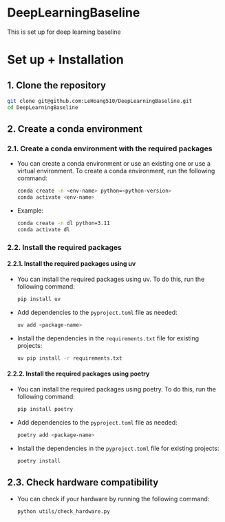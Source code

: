 # DeepLearningBaseline
This is set up for deep learning baseline


# Set up + Installation
## 1. Clone the repository

```bash
git clone git@github.com:LeHoang510/DeepLearningBaseline.git
cd DeepLearningBaseline
```
## 2. Create a conda environment

### 2.1. Create a conda environment with the required packages
- You can create a conda environment or use an existing one or use a virtual environment. To create a conda environment, run the following command:
    
    ```bash
    conda create -n <env-name> python=<python-version>
    conda activate <env-name>
    ```
- Example:

    ```bash
    conda create -n dl python=3.11
    conda activate dl
    ```

### 2.2. Install the required packages

#### 2.2.1. Install the required packages using uv

- You can install the required packages using uv. To do this, run the following command:

    ```bash
    pip install uv
    ```

- Add dependencies to the `pyproject.toml` file as needed:

    ```bash
    uv add <package-name>
    ```
- Install the dependencies in the `requirements.txt` file for existing projects:

    ```bash
    uv pip install -r requirements.txt
    ```

#### 2.2.2. Install the required packages using poetry
- You can install the required packages using poetry. To do this, run the following command:

    ```bash
    pip install poetry
    ```
- Add dependencies to the `pyproject.toml` file as needed:

    ```bash 
    poetry add <package-name>
    ```

- Install the dependencies in the `pyproject.toml` file for existing projects:

    ```bash
    poetry install
    ```

## 2.3. Check hardware compatibility
- You can check if your hardware by running the following command:

    ```bash
    python utils/check_hardware.py
    ```
